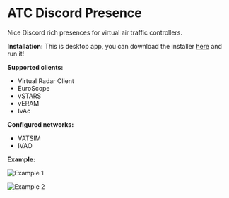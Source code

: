 # ATC Discord Presence

Nice Discord rich presences for virtual air traffic controllers.

**Installation:** This is desktop app, you can download the installer [here]('https://github.com/bryanqueen/DiscordAir-Ctrl/releases/tag/v1.0.0') and run it!

**Supported clients:**

- Virtual Radar Client
- EuroScope
- vSTARS
- vERAM
- IvAc

**Configured networks:**

- VATSIM
- IVAO

**Example:**

![Example 1](https://doggo.ninja/pk44yL.png)

![Example 2](https://doggo.ninja/sfd1DX.png)